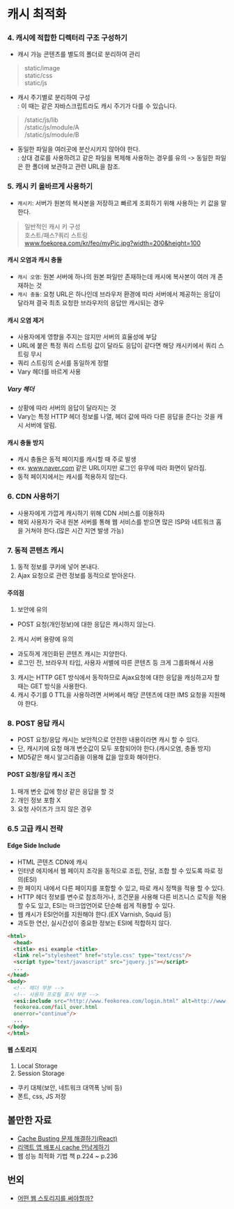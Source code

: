 # 캐시 최적화

### 4. 캐시에 적합한 디렉터리 구조 구성하기

- 캐시 가능 콘텐츠를 별도의 폴더로 분리하여 관리
> static/image       
> static/css           
> static/js      

- 캐시 주기별로 분리하여 구성              
: 이 때는 같은 자바스크립트라도 캐시 주기가 다를 수 있습니다.
> /static/js/lib              
> /static/js/module/A             
> /static/js/module/B         

- 동일한 파일을 여러곳에 분산시키지 않아야 한다.               
 : 상대 경로를 사용하려고 같은 파일을 복제해 사용하는 경우를 유의 -> 동일한 파일은 한 폴더에 보관하고 관련 URL을 참조.
 
 
 ### 5. 캐시 키 올바르게 사용하기
  - `캐시키`: 서버가 원본의 복사본을 저장하고 빠르게 조회하기 위해 사용하는 키 값을 말한다.            
  > 일반적인 캐시 키 구성          
  > 호스트/패스?쿼리 스트링             
  > www.foekorea.com/kr/feo/myPic.jpg?width=200&height=100          


 #### 캐시 오염과 캐시 충돌
 - `캐시 오염`: 원본 서버에 하나의 원본 파일만 존재하는데 캐시에 복사본이 여러 개 존재하는 것
 - `캐시 충돌`: 요청 URL은 하나인데 브라우저 환경에 따라 서버에서 제공하는 응답이 달라져 결국 최초 요청한 브라우저의 응답만 캐시되는 경우
 
 #### 캐시 오염 제거
- 사용자에게 영향을 주지는 않지만 서버의 효율성에 부담
- URL에 붙은 특정 쿼리 스트링 값이 달라도 응답이 같다면 해당 캐시키에서 쿼리 스트링 무시
- 쿼리 스트링의 순서를 동일하게 정렬
- Vary 헤더를 바르게 사용

##### Vary 헤더
- 상황에 따라 서버의 응답이 달라지는 것
- Vary는 특정 HTTP 헤더 정보를 나열, 헤더 값에 따라 다른 응답을 준다는 것을 캐시 서버에 알림.

#### 캐시 충돌 방지
- 캐시 충돌은 동적 페이지를 캐시할 때 주로 발생
- ex. www.naver.com 같은 URL이지만 로그인 유무에 따라 화면이 달라짐.
- 동적 페이지에서는 캐시를 적용하지 않는다.

### 6. CDN 사용하기
- 사용자에게 가깝게 캐시하기 위해 CDN 서비스를 이용하자
- 해외 사용자가 국내 원본 서버를 통해 웹 서비스를 받으면 많은 ISP와 네트워크 홉을 거쳐야 한다.(많은 시간 지연 발생 가능)


### 7. 동적 콘텐츠 캐시
1. 동적 정보를 쿠키에 넣어 본내다.
2. Ajax 요청으로 관련 정보를 동적으로 받아온다.

#### 주의점
1. 보안에 유의
- POST 요청(개인정보)에 대한 응답은 캐시하지 않는다.
2. 캐시 서버 용량에 유의
- 과도하게 개인화된 콘텐츠 캐시는 지양한다.
- 로그인 전, 브라우저 타입, 사용자 서별에 따른 콘텐츠 등 크게 그룹화해서 사용
3. 캐시는 HTTP GET 방식에서 동작하므로 Ajax요청에 대한 응답을 캐싱하고자 할 때는 GET 방식을 사용한다.
4. 캐시 주기를 0 TTL을 사용하려면 서버에서 해당 콘텐츠에 대한 IMS 요청을 지원해야 한다.

### 8. POST 응답 캐시
- POST 요청/응답 캐시는 보안적으로 안전한 내용이라면 캐시 할 수 있다.
- 단, 캐시키에 요청 매개 변숫값이 모두 포함되어야 한다.(캐시오염, 충돌 방지)
- MD5같은 해시 알고리즘을 이용해 값을 암호화 해야한다.

#### POST 요청/응답 캐시 조건
1. 매개 변숫 값에 항상 같은 응답을 할 것
2. 개인 정보 포함 X
3. 요청 사이즈가 크지 않은 경우


### 6.5 고급 캐시 전략
#### Edge Side Include
- HTML 콘텐츠 CDN에 캐시
- 인터넷 에지에서 웹 페이지 조각을 동적으로 조립, 전달, 조합 할 수 있도록 따로 정의(ESI)
- 한 페이지 내에서 다른 페이지를 포함할 수 있고, 따로 캐시 정책을 적용 할 수 있다.
- HTTP 헤더 정보를 변수로 참조하거나, 조건문을 사용해 다른 비즈니스 로직을 적용할 수도 있고, ESI는 마크업언어로 단순해 쉽게 적용할 수 있다.
- 웹 캐시가 ESI언어를 지원해야 한다.(EX Varnish, Squid 등)
- 과도한 연산, 실시간성이 중요한 정보는 ESI에 적합하지 않다.


```html
<html>
  <head>
  <title> esi example <title>
  <link rel="stylesheet" href="style.css" type="text/css"/>
  <script type="text/javascript" src="jquery.js"></script>
  ...
</head>
<body>
  <!-- 헤더 부분 -->
  <!-- 사용자 프로필 표시 부분 -->
  <esi:include src="http://www.feokorea.com/login.html" alt=http://www.
  feokorea.com/fail_over.html
  onerror="continue"/>
  ...
</body>
</html>
```

#### 웹 스토리지
1. Local Storage
2. Session Storage

- 쿠키 대체(보안, 네트워크 대역폭 낭비 등)
- 폰트, css, JS 저장 




## 볼만한 자료
- <a href="https://sudalkim.tistory.com/11">Cache Busting 문제 해결하기(React)</a>
- <a href="https://ideveloper2.tistory.com/121">리액트 앱 배포시 cache 안남게하기</a>
- 웹 성능 최적화 기법 책 p.224 ~ p.236


## 번외
- <a href="https://han41858.tistory.com/54">어떤 웹 스토리지를 써야할까?</a>
